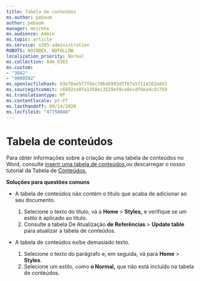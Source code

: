 ```yaml
---
title: Tabela de conteúdos
ms.author: pebaum
author: pebaum
manager: mnirkhe
ms.audience: Admin
ms.topic: article
ms.service: o365-administration
ROBOTS: NOINDEX, NOFOLLOW
localization_priority: Normal
ms.collection: Adm_O365
ms.custom:
- "3042"
- "9000592"
ms.openlocfilehash: b3e78ae5f7f6bc79b46993d7f67a57114282edd3
ms.sourcegitcommit: c6692ce0fa1358ec3529e59ca0ecdfdea4cdc759
ms.translationtype: MT
ms.contentlocale: pt-PT
ms.lasthandoff: 09/14/2020
ms.locfileid: "47758040"
---
```

# <a name="table-of-contents"></a>Tabela de conteúdos

Para obter informações sobre a criação de uma tabela de conteúdos no Word, consulte [inserir uma tabela de conteúdos,](https://support.office.com/article/882e8564-0edb-435e-84b5-1d8552ccf0c0)ou descarregar o nosso tutorial da Tabela de [Conteúdos.](https://go.microsoft.com/fwlink/?linkid=2065106)

**Soluções para questões comuns**

- A tabela de conteúdos não contém o título que acaba de adicionar ao seu documento.
  1. Selecione o texto do título, vá a **Home**  >  **Styles,** e verifique se um estilo é aplicado ao título.
  2. Consulte a tabela De Atualização **de Referências**  >  **Update table** para atualizar a tabela de conteúdos.

- A tabela de conteúdos exibe demasiado texto. 
  1. Selecione o texto do parágrafo e, em seguida, vá para **Home**  >  **Styles**.
  2. Selecione um estilo, como **o Normal,** que não está incluído na tabela de conteúdos.